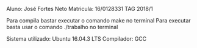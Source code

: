 Aluno: José Fortes Neto  Matricula: 16/0128331
TAG 2018/1


Para compila bastar executar o comando make no terminal
Para executar basta usar o comando ./trabalho no terminal

Sistema utilizado: Ubuntu 16.04.3 LTS
Compilador: GCC
